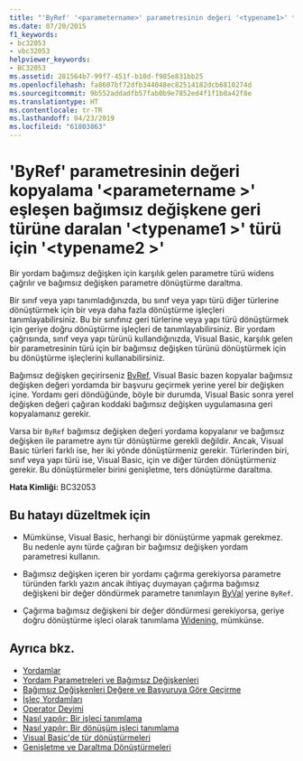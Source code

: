 ```yaml
---
title: "'ByRef' '<parametername>' parametresinin değeri '<typename1>' türünden '<typename2>' türüne daralan eşleşen bağımsız değişkene geri kopyalanıyor"
ms.date: 07/20/2015
f1_keywords:
- bc32053
- vbc32053
helpviewer_keywords:
- BC32053
ms.assetid: 281564b7-99f7-451f-b10d-f985e831bb25
ms.openlocfilehash: fa8607bf72dfb344048ec82514182dcb6810274d
ms.sourcegitcommit: 9b552addadfb57fab0b9e7852ed4f1f1b8a42f8e
ms.translationtype: HT
ms.contentlocale: tr-TR
ms.lasthandoff: 04/23/2019
ms.locfileid: "61803863"
---
```

# <a name="copying-the-value-of-byref-parameter-parametername-back-to-the-matching-argument-narrows-from-type-typename1-to-type-typename2"></a>'ByRef' parametresinin değeri kopyalama '\<parametername >' eşleşen bağımsız değişkene geri türüne daralan '\<typename1 >' türü için '\<typename2 >'
Bir yordam bağımsız değişken için karşılık gelen parametre türü widens çağrılır ve bağımsız değişken parametre dönüştürme daraltma.  
  
 Bir sınıf veya yapı tanımladığınızda, bu sınıf veya yapı türü diğer türlerine dönüştürmek için bir veya daha fazla dönüştürme işleçleri tanımlayabilirsiniz. Bu bir sınıfınız geri türlerine veya yapı türü dönüştürmek için geriye doğru dönüştürme işleçleri de tanımlayabilirsiniz. Bir yordam çağrısında, sınıf veya yapı türünü kullandığınızda, Visual Basic, karşılık gelen bir parametresinin türü için bir bağımsız değişken türünü dönüştürmek için bu dönüştürme işleçlerini kullanabilirsiniz.  
  
 Bağımsız değişken geçirirseniz [ByRef](../../../visual-basic/language-reference/modifiers/byref.md), Visual Basic bazen kopyalar bağımsız değişken değeri yordamda bir başvuru geçirmek yerine yerel bir değişken içine. Yordamı geri döndüğünde, böyle bir durumda, Visual Basic sonra yerel değişken değeri çağıran koddaki bağımsız değişken uygulamasına geri kopyalamanız gerekir.  
  
 Varsa bir `ByRef` bağımsız değişken değeri yordama kopyalanır ve bağımsız değişken ile parametre aynı tür dönüştürme gerekli değildir. Ancak, Visual Basic türleri farklı ise, her iki yönde dönüştürmeniz gerekir. Türlerinden biri, sınıf veya yapı türü ise, Visual Basic, için ve diğer türden dönüştürmeniz gerekir. Bu dönüştürmeler birini genişletme, ters dönüştürme daraltma.  
  
 **Hata Kimliği:** BC32053  
  
## <a name="to-correct-this-error"></a>Bu hatayı düzeltmek için  
  
- Mümkünse, Visual Basic, herhangi bir dönüştürme yapmak gerekmez. Bu nedenle aynı türde çağıran bir bağımsız değişken yordam parametresi kullanın.  
  
- Bağımsız değişken içeren bir yordamı çağırma gerekiyorsa parametre türünden farklı yazın ancak ihtiyaç duymayan çağırma bağımsız değişkeni bir değer döndürmek parametre tanımlayın [ByVal](../../../visual-basic/language-reference/modifiers/byval.md) yerine `ByRef`.  
  
- Çağırma bağımsız değişkeni bir değer döndürmesi gerekiyorsa, geriye doğru dönüştürme işleci olarak tanımlama [Widening](../../../visual-basic/language-reference/modifiers/widening.md), mümkünse.  
  
## <a name="see-also"></a>Ayrıca bkz.

- [Yordamlar](../../../visual-basic/programming-guide/language-features/procedures/index.md)
- [Yordam Parametreleri ve Bağımsız Değişkenleri](../../../visual-basic/programming-guide/language-features/procedures/procedure-parameters-and-arguments.md)
- [Bağımsız Değişkenleri Değere ve Başvuruya Göre Geçirme](../../../visual-basic/programming-guide/language-features/procedures/passing-arguments-by-value-and-by-reference.md)
- [İşleç Yordamları](../../../visual-basic/programming-guide/language-features/procedures/operator-procedures.md)
- [Operator Deyimi](../../../visual-basic/language-reference/statements/operator-statement.md)
- [Nasıl yapılır: Bir işleci tanımlama](../../../visual-basic/programming-guide/language-features/procedures/how-to-define-an-operator.md)
- [Nasıl yapılır: Bir dönüşüm işleci tanımlama](../../../visual-basic/programming-guide/language-features/procedures/how-to-define-a-conversion-operator.md)
- [Visual Basic'de tür dönüştürmeleri](../../../visual-basic/programming-guide/language-features/data-types/type-conversions.md)
- [Genişletme ve Daraltma Dönüştürmeleri](../../../visual-basic/programming-guide/language-features/data-types/widening-and-narrowing-conversions.md)
